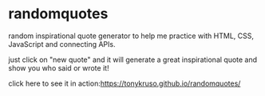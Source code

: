 # randomquotes

random inspirational quote generator to help me practice with HTML, CSS, JavaScript and connecting APIs.

just click on "new quote" and it will generate a great inspirational quote and show you who said or wrote it!

click here to see it in action:https://tonykruso.github.io/randomquotes/

